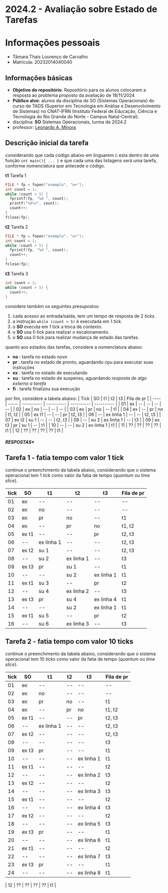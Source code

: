 # 2024.2 - Avaliação sobre Estado de Tarefas




# Informações pessoais
- Tâmara Thais Lourenço de Carvalho
- Matrícula: 20232014040040


## Informações básicas
- **Objetivo do repositório**: Repositório para os alunos colocarem a resposta ao problema proposto da avaliação de 18/11/2024
- **Público alvo**: alunos da disciplina de SO (Sistemas Operacionais) do curso de TADS (Superior em Tecnologia em Análise e Desenvolvimento de Sistemas) no CNAT-IFRN (Instituto Federal de Educação, Ciência e Tecnologia do Rio Grande do Norte - Campus Natal-Central).
- disciplina: **SO** Sistemas Operacionais, turma de 2024.2
- professor: [Leonardo A. Minora](https://github.com/leonardo-minora)


## Descrição inicial da tarefa


considerando que cada código abaixo em linguarem c esta dentro de uma função `int main(){ ... }` e que cada uma das listagens será uma tarefa, conforme nomenclatura que antecede o código.


**t1** Tarefa 1
```c
FILE * fp = fopen("exemplo", "w+");
int count = 1;
while (count > 5) {
  fprintf(fp, "%d ", count);
  printf("%d\n", count);
  count++;
}
fclose(fp);
```


**t2** Tarefa 2
```c
FILE * fp = fopen("exemplo", "w+");
int count = 1;
while (count > 5) {
  fprintf(fp, "%d ", count);
  count++;
}
fclose(fp);
```


**t3** Tarefa 3
```c
int count = 1;
while (count > 5) {
  count++;
}
```


considere também os seguintes presupostos:
1. cada acesso ao entrada/saída, tem um tempo de resposta de 2 _ticks_.
2. a instrução `while (count > 5)` é executada em 1 _tick_.
3. o **SO** executa em 1 tick a troca de contexto.
4. o **SO** usa 0 tick para realizar o escalonamento.
5. o **SO** usa 0 tick para realizar mudança de estado das tarefas.


quanto aos estados das tarefas, considere a nomenclatura abaixo:
- **no** : tarefa no estado novo
- **pr** : tarefa no estado de pronto, aguardando cpu para executar suas instruções
- **ex** : tarefa no estado de executando
- **su** : tarefa no estado de suspenso, aguardando _resposta de algo externo a tarefa_
- **fi** : tarefa finalizou sua execução


por fim, considere a tabela abaixo:
| Tick | SO    | t1         | t2         | t3         | Fila de pr |
| ---- | ----- | ---------- | ---------- | ---------- | ---------- |
| 01   | ex    | --         | --         | --         | --         |
| 02   | ex    | no         | --         | --         | --         |
| 03   | ex    | pr         | no         | --         | t1         |
| 04   | ex    | --         | pr         | no         | t1, t2     |
| 05   | ex t1 | --         | --         | pr         | t2, t3     |
| 06   | --    | ex linha 1 | --         | --         | t2, t3     |
| 07   | ex t2 | su 1       | --         | --         | t2, t3     |
| 08   | --    | su 2       | ex linha 1 | --         | t3         |
| 09   | ex t3 | pr         | su 1       | --         | t1         |
| 10   | --    | --         | su 2       | ex linha 1 | t1         |
| 11   | ??    | ??         | ??         | ??         | t1         |
| 12   | ??    | ??         | ??         | ??         | t1         |


##### RESPOSTAS* #####
## Tarefa 1 - fatia tempo com valor 1 tick


continue o preenchimento da tabela abaixo, considerando que o sistema operacional tem 1 _tick_ como valor da fatia de tempo (_quantum_ ou _time slice_).


| tick | SO    | t1         | t2         | t3         | Fila de pr |
| ---- | ----- | ---------- | ---------- | ---------- | ---------- |
| 01   | ex    | --         | --         | --         | --         |
| 02   | ex    | no         | --         | --         | --         |
| 03   | ex    | pr         | no         | --         | t1         |
| 04   | ex    | --         | pr         | no         | t1, t2     |
| 05   | ex t1 | --         | --         | pr         | t2, t3     |
| 06   | --    | ex linha 1 | --         | --         | t2, t3     |
| 07   | ex t2 | su 1       | --         | --         | t2, t3     |
| 08   | --    | su 2       | ex linha 1 | --         | t3         |
| 09   | ex t3 | pr         | su 1       | --         | t1         |
| 10   | --    | --         | su 2       | ex linha 1 | t1         |
| 11   | ex t1 | su 3       | --         | pr         | t2         |
| 12   | --    | su 4       | ex linha 2 | --         | t3         |
| 13   | ex t3 | pr         | su 4       | ex linha 4 | t1         |
| 14   | --    | --         | su 2       | ex linha 1 | t1         |
| 15   | ex t1 | su 5       | --         | pr         | t2         |
| 16   | --    | su 6       | ex linha 3 | --         | t3         |




## Tarefa 2 - fatia tempo com valor 10 ticks


continue o preenchimento da tabela abaixo, considerando que o sistema operacional tem 10 _ticks_ como valor da fatia de tempo (_quantum_ ou _time slice_).


| tick | SO    | t1         | t2         | t3         | Fila de pr |
| ---- | ----- | ---------- | ---------- | ---------- | ---------- |
| 01   | ex    | --         | --         | --         | --         |
| 02   | ex    | no         | --         | --         | --         |
| 03   | ex    | pr         | no         | --         | t1         |
| 04   | ex    | --         | pr         | no         | t1, t2     |
| 05   | ex t1 | --         | --         | pr         | t2, t3     |
| 06   | --    | ex linha 1 | --         | --         | t2, t3     |
| 07   | ex t2 | --         | --         | --         | t2, t3     |
| 08   | --    | --         | --         | --         | t3         |
| 09   | ex t3 | pr         | --         | --         | t1         |
| 10   | --    | --         | --         | ex linha 1 | t1         |
| 11   | ex t1 | --         | --         | --         | t2         |
| 12   | --    | --         | --         | ex linha 2 | t3         |
| 13   | ex t2 | --         | --         | --         | t2         |
| 14   | --    | --         | --         | ex linha 3 | t3         |
| 15   | ex t1 | --         | --         | --         | t2         |
| 16   | --    | --         | --         | ex linha 4 | t3         |
| 17   | ex t2 | --         | --         | --         | t2         |
| 18   | --    | --         | --         | ex linha 5 | t3         |
| 19   | ex t3 | pr         | --         | --         | t1         |
| 20   | --    | --         | --         | ex linha 6 | t1         |
| 21   | ex t1 | --         | --         | --         | t2         |
| 22   | --    | --         | --         | ex linha 7 | t3         |
| 23   | ex t3 | pr         | --         | --         | t1         |
| 24   | --    | --         | --         | ex linha 8 | t1         |

| 12   | ??    | ??         | ??         | ??         | t1         |
